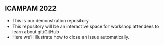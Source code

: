 ## ICAMPAM 2022
* This is our demonstration repository
* This repository will be an interactive space for workshop attendees
  to learn about git/GitHub
* Here we'll illustrate how to close an issue automatically.
